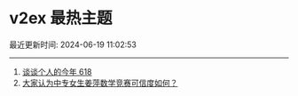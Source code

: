 # v2ex 最热主题

最近更新时间: 2024-06-19 11:02:53

--- 
1. [谈谈个人的今年 618](https://www.v2ex.com/t/1050716) 
2. [大家认为中专女生姜萍数学竞赛可信度如何？](https://www.v2ex.com/t/1050739) 

